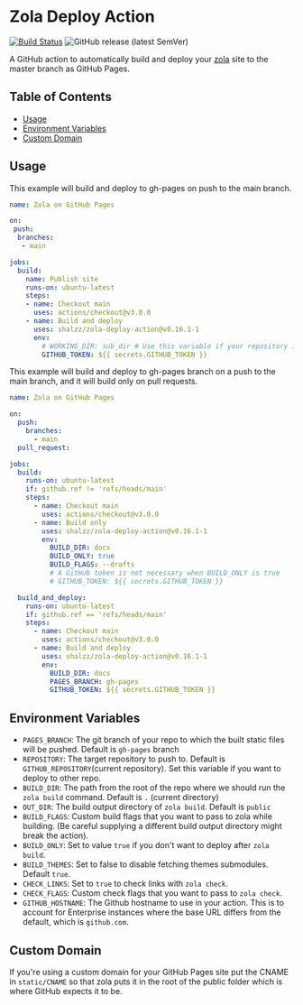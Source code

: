 # Zola Deploy Action

[![Build Status](https://img.shields.io/endpoint.svg?url=https%3A%2F%2Factions-badge.atrox.dev%2Fshalzz%2Fzola-deploy-action%2Fbadge&style=flat)](https://actions-badge.atrox.dev/shalzz/zola-deploy-action/goto)
![GitHub release (latest SemVer)](https://img.shields.io/github/v/release/shalzz/zola-deploy-action?sort=semver)

A GitHub action to automatically build and deploy your [zola] site to the master
branch as GitHub Pages.

## Table of Contents

 - [Usage](#usage)
 - [Environment Variables](#environment-variables)
 - [Custom Domain](#custom-domain)

## Usage

This example will build and deploy to gh-pages on push to the main branch.

```yaml
name: Zola on GitHub Pages

on:
 push:
  branches:
   - main

jobs:
  build:
    name: Publish site
    runs-on: ubuntu-latest
    steps:
    - name: Checkout main
      uses: actions/checkout@v3.0.0
    - name: Build and deploy
      uses: shalzz/zola-deploy-action@v0.16.1-1
      env:
        # WORKING_DIR: sub_dir # Use this variable if your repository is cloned to a subdirectory
        GITHUB_TOKEN: ${{ secrets.GITHUB_TOKEN }}
```

This example will build and deploy to gh-pages branch on a push to the main branch,
and it will build only on pull requests.

```yaml
name: Zola on GitHub Pages

on:
  push:
    branches:
      - main
  pull_request:

jobs:
  build:
    runs-on: ubuntu-latest
    if: github.ref != 'refs/heads/main'
    steps:
      - name: Checkout main
        uses: actions/checkout@v3.0.0
      - name: Build only
        uses: shalzz/zola-deploy-action@v0.16.1-1
        env:
          BUILD_DIR: docs
          BUILD_ONLY: true
          BUILD_FLAGS: --drafts
          # A GitHub token is not necessary when BUILD_ONLY is true
          # GITHUB_TOKEN: ${{ secrets.GITHUB_TOKEN }}

  build_and_deploy:
    runs-on: ubuntu-latest
    if: github.ref == 'refs/heads/main'
    steps:
      - name: Checkout main
        uses: actions/checkout@v3.0.0
      - name: Build and deploy
        uses: shalzz/zola-deploy-action@v0.16.1-1
        env:
          BUILD_DIR: docs
          PAGES_BRANCH: gh-pages
          GITHUB_TOKEN: ${{ secrets.GITHUB_TOKEN }}
```

## Environment Variables
* `PAGES_BRANCH`: The git branch of your repo to which the built static files will be pushed. Default is `gh-pages` branch
* `REPOSITORY`: The target repository to push to. Default is `GITHUB_REPOSITORY`(current repository). Set this variable if you want to deploy to other repo.
* `BUILD_DIR`: The path from the root of the repo where we should run the `zola build` command. Default is `.` (current directory)
* `OUT_DIR`: The build output directory of `zola build`. Default is `public`
* `BUILD_FLAGS`: Custom build flags that you want to pass to zola while building. (Be careful supplying a different build output directory might break the action).
* `BUILD_ONLY`: Set to value `true` if you don't want to deploy after `zola build`.
* `BUILD_THEMES`: Set to false to disable fetching themes submodules. Default `true`.
* `CHECK_LINKS`: Set to `true` to check links with `zola check`.
* `CHECK_FLAGS`: Custom check flags that you want to pass to `zola check`.
* `GITHUB_HOSTNAME`: The Github hostname to use in your action. This is to account for Enterprise instances where the base URL differs from the default, which is `github.com`.


## Custom Domain

If you're using a custom domain for your GitHub Pages site put the CNAME
in `static/CNAME` so that zola puts it in the root of the public folder
which is where GitHub expects it to be.

[zola]: https://github.com/getzola/zola
